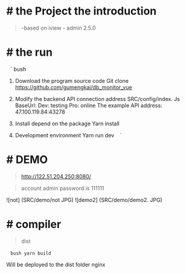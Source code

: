 # # the Project the introduction

> -based on iview - admin 2.5.0


# # the run

` ` ` bush
1. Download the program source code
Git clone https://github.com/gumengkai/db_monitor_vue

2. Modify the backend API connection address
SRC/config/index. Js
BaseUrl:
Dev: testing
Pro: online
The example API address: 47.100.119.84:43278

3. Install depend on the package
Yarn install

4. Development environment
Yarn run dev
` ` `

# # DEMO

> http://122.51.204.250:8080/

> account admin password is 111111

![not] (SRC/demo/not JPG)
![demo2] (SRC/demo/demo2. JPG)

# # compiler

> dist

` ` ` bush
yarn build
` ` `

Will be deployed to the dist folder nginx